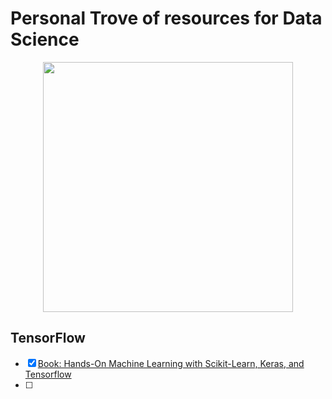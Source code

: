 # Personal Trove of resources for Data Science

<p align="center"><img src="https://i.imgur.com/3QqIE6Y.png" width="400" height="400"/></p>

## TensorFlow
- [X] [Book: Hands-On Machine Learning with Scikit-Learn, Keras, and Tensorflow](https://www.goodreads.com/book/show/40363665-hands-on-machine-learning-with-scikit-learn-keras-and-tensorflow)
- [ ] 
